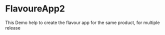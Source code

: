 # FlavoureApp2
This Demo help to create the flavour app for the same product, for multiple release 
